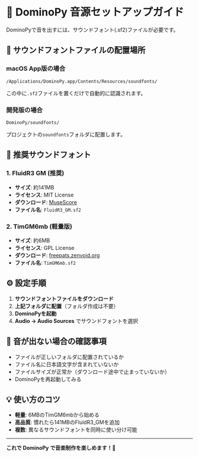# 🎼 DominoPy 音源セットアップガイド

DominoPyで音を出すには、サウンドフォント(.sf2)ファイルが必要です。

## 📁 サウンドフォントファイルの配置場所

### macOS App版の場合
```
/Applications/DominoPy.app/Contents/Resources/soundfonts/
```
この中に`.sf2`ファイルを置くだけで自動的に認識されます。

### 開発版の場合  
```
DominoPy/soundfonts/
```
プロジェクトの`soundfonts`フォルダに配置します。

## 🎵 推奨サウンドフォント

### 1. FluidR3 GM (推奨)
- **サイズ**: 約141MB
- **ライセンス**: MIT License
- **ダウンロード**: [MuseScore](https://musescore.org/)
- **ファイル名**: `FluidR3_GM.sf2`

### 2. TimGM6mb (軽量版)
- **サイズ**: 約6MB  
- **ライセンス**: GPL License
- **ダウンロード**: [freepats.zenvoid.org](http://freepats.zenvoid.org/)
- **ファイル名**: `TimGM6mb.sf2`

## ⚙️ 設定手順

1. **サウンドフォントファイルをダウンロード**
2. **上記フォルダに配置**（フォルダ作成は不要）
3. **DominoPyを起動**
4. **Audio → Audio Sources** でサウンドフォントを選択

## 🔧 音が出ない場合の確認事項

- ファイルが正しいフォルダに配置されているか
- ファイル名に日本語文字が含まれていないか  
- ファイルサイズが正常か（ダウンロード途中で止まっていないか）
- DominoPyを再起動してみる

## 💡 使い方のコツ

- **軽量**: 6MBのTimGM6mbから始める
- **高品質**: 慣れたら141MBのFluidR3_GMを追加
- **複数**: 異なるサウンドフォントを同時に使い分け可能

---

**これで DominoPy で音楽制作を楽しめます！🎵**